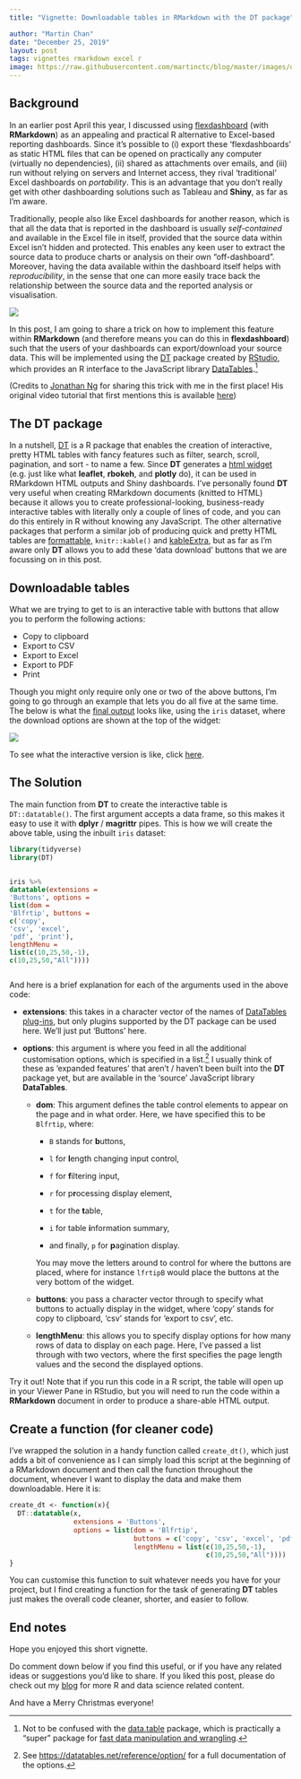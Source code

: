 ```yaml
---
title: "Vignette: Downloadable tables in RMarkdown with the DT package"

author: "Martin Chan"
date: "December 25, 2019"
layout: post
tags: vignettes rmarkdown excel r
image: https://raw.githubusercontent.com/martinctc/blog/master/images/dashboard-excel-flexdashboard-meme.jpg
---
```



<section class="main-content">
<div id="background" class="section level2">
<h2>Background</h2>
<p>In an earlier post April this year, I discussed using <a href="https://martinctc.github.io/blog/my-favourite-alternative-to-excel-dashboards/">flexdashboard</a> (with <strong>RMarkdown</strong>) as an appealing and practical R alternative to Excel-based reporting dashboards. Since it’s possible to (i) export these ‘flexdashboards’ as static HTML files that can be opened on practically any computer (virtually no dependencies), (ii) shared as attachments over emails, and (iii) run without relying on servers and Internet access, they rival ‘traditional’ Excel dashboards on <em>portability</em>. This is an advantage that you don’t really get with other dashboarding solutions such as Tableau and <strong>Shiny</strong>, as far as I’m aware.</p>
<p>Traditionally, people also like Excel dashboards for another reason, which is that all the data that is reported in the dashboard is usually <em>self-contained</em> and available in the Excel file in itself, provided that the source data within Excel isn’t hidden and protected. This enables any keen user to extract the source data to produce charts or analysis on their own “off-dashboard”. Moreover, having the data available within the dashboard itself helps with <em>reproducibility</em>, in the sense that one can more easily trace back the relationship between the source data and the reported analysis or visualisation.</p>
<p><img src="https://raw.githubusercontent.com/martinctc/blog/master/images/dashboard-excel-flexdashboard-meme.jpg" /></p>
<p>In this post, I am going to share a trick on how to implement this feature within <strong>RMarkdown</strong> (and therefore means you can do this in <strong>flexdashboard</strong>) such that the users of your dashboards can export/download your source data. This will be implemented using the <a href="https://rstudio.github.io/DT/">DT</a> package created by <a href="https://rstudio.com/">RStudio</a>, which provides an R interface to the JavaScript library <a href="https://datatables.net/">DataTables</a>.<a href="#fn1" class="footnote-ref" id="fnref1"><sup>1</sup></a></p>
<p>(Credits to <a href="https://datastrategywithjonathan.com/">Jonathan Ng</a> for sharing this trick with me in the first place! His original video tutorial that first mentions this is available <a href="https://www.youtube.com/watch?v=ux2tQqgY8Gg">here</a>)</p>
</div>
<div id="the-dt-package" class="section level2">
<h2>The DT package</h2>
<p>In a nutshell, <a href="https://github.com/rstudio/DT">DT</a> is a R package that enables the creation of interactive, pretty HTML tables with fancy features such as filter, search, scroll, pagination, and sort - to name a few. Since <strong>DT</strong> generates a <a href="https://www.htmlwidgets.org/showcase_leaflet.html">html widget</a> (e.g. just like what <strong>leaflet</strong>, <strong>rbokeh</strong>, and <strong>plotly</strong> do), it can be used in RMarkdown HTML outputs and Shiny dashboards. I’ve personally found <strong>DT</strong> very useful when creating RMarkdown documents (knitted to HTML) because it allows you to create professional-looking, business-ready interactive tables with literally only a couple of lines of code, and you can do this entirely in R without knowing any JavaScript. The other alternative packages that perform a similar job of producing quick and pretty HTML tables are <a href="https://github.com/renkun-ken/formattable">formattable</a>, <code>knitr::kable()</code> and <a href="https://github.com/haozhu233/kableExtra">kableExtra</a>, but as far as I’m aware only <strong>DT</strong> allows you to add these ‘data download’ buttons that we are focussing on in this post.</p>
</div>
<div id="downloadable-tables" class="section level2">
<h2>Downloadable tables</h2>
<p>What we are trying to get to is an interactive table with buttons that allow you to perform the following actions:</p>
<ul>
<li>Copy to clipboard</li>
<li>Export to CSV</li>
<li>Export to Excel</li>
<li>Export to PDF</li>
<li>Print</li>
</ul>
<p>Though you might only require only one or two of the above buttons, I’m going to go through an example that lets you do all five at the same time. The below is what the <a href="https://martinctc.github.io/blog/examples/dt-download-example.html">final output</a> looks like, using the <code>iris</code> dataset, where the download options are shown at the top of the widget:</p>
<p><img src="https://raw.githubusercontent.com/martinctc/blog/master/images/dt-downloadable.PNG" /></p>
<p>To see what the interactive version is like, click <a href="https://martinctc.github.io/blog/examples/dt-download-example.html">here</a>.</p>
</div>
<div id="the-solution" class="section level2">
<h2>The Solution</h2>
<p>The main function from <strong>DT</strong> to create the interactive table is <code>DT::datatable()</code>. The first argument accepts a data frame, so this makes it easy to use it with <strong>dplyr</strong> / <strong>magrittr</strong> pipes. This is how we will create the above table, using the inbuilt <code>iris</code> dataset:</p>
<div class="sourceCode" id="cb1"><pre class="sourceCode r"><code class="sourceCode r"><span class="kw">library</span>(tidyverse)
<span class="kw">library</span>(DT)

iris <span class="op">%&gt;%</span>
  <span class="kw">datatable</span>(<span class="dt">extensions =</span> <span class="st">&#39;Buttons&#39;</span>,
            <span class="dt">options =</span> <span class="kw">list</span>(<span class="dt">dom =</span> <span class="st">&#39;Blfrtip&#39;</span>,
                           <span class="dt">buttons =</span> <span class="kw">c</span>(<span class="st">&#39;copy&#39;</span>, <span class="st">&#39;csv&#39;</span>, <span class="st">&#39;excel&#39;</span>, <span class="st">&#39;pdf&#39;</span>, <span class="st">&#39;print&#39;</span>),
                           <span class="dt">lengthMenu =</span> <span class="kw">list</span>(<span class="kw">c</span>(<span class="dv">10</span>,<span class="dv">25</span>,<span class="dv">50</span>,<span class="op">-</span><span class="dv">1</span>),
                                             <span class="kw">c</span>(<span class="dv">10</span>,<span class="dv">25</span>,<span class="dv">50</span>,<span class="st">&quot;All&quot;</span>))))</code></pre></div>
<p>And here is a brief explanation for each of the arguments used in the above code:</p>
<ul>
<li><p><strong>extensions</strong>: this takes in a character vector of the names of <a href="https://rstudio.github.io/DT/plugins.html">DataTables plug-ins</a>, but only plugins supported by the DT package can be used here. We’ll just put ‘Buttons’ here.</p></li>
<li><p><strong>options</strong>: this argument is where you feed in all the additional customisation options, which is specified in a list.<a href="#fn2" class="footnote-ref" id="fnref2"><sup>2</sup></a> I usually think of these as ‘expanded features’ that aren’t / haven’t been built into the <strong>DT</strong> package yet, but are available in the ‘source’ JavaScript library <strong>DataTables</strong>.</p>
<ul>
<li><p><strong>dom</strong>: This argument defines the table control elements to appear on the page and in what order. Here, we have specified this to be <code>Blfrtip</code>, where:</p>
<ul>
<li><p><code>B</code> stands for <strong>b</strong>uttons,</p></li>
<li><p><code>l</code> for <strong>l</strong>ength changing input control,</p></li>
<li><p><code>f</code> for <strong>f</strong>iltering input,</p></li>
<li><p><code>r</code> for p<strong>r</strong>ocessing display element,</p></li>
<li><p><code>t</code> for the <strong>t</strong>able,</p></li>
<li><p><code>i</code> for table <strong>i</strong>nformation summary,</p></li>
<li><p>and finally, <code>p</code> for <strong>p</strong>agination display.</p></li>
</ul>
<p>You may move the letters around to control for where the buttons are placed, where for instance <code>lfrtipB</code> would place the buttons at the very bottom of the widget.</p></li>
<li><p><strong>buttons</strong>: you pass a character vector through to specify what buttons to actually display in the widget, where ‘copy’ stands for copy to clipboard, ‘csv’ stands for ‘export to csv’, etc.</p></li>
<li><p><strong>lengthMenu</strong>: this allows you to specify display options for how many rows of data to display on each page. Here, I’ve passed a list through with two vectors, where the first specifies the page length values and the second the displayed options.</p></li>
</ul></li>
</ul>
<p>Try it out! Note that if you run this code in a R script, the table will open up in your Viewer Pane in RStudio, but you will need to run the code within a <strong>RMarkdown</strong> document in order to produce a share-able HTML output.</p>
</div>
<div id="create-a-function-for-cleaner-code" class="section level2">
<h2>Create a function (for cleaner code)</h2>
<p>I’ve wrapped the solution in a handy function called <code>create_dt()</code>, which just adds a bit of convenience as I can simply load this script at the beginning of a RMarkdown document and then call the function throughout the document, whenever I want to display the data and make them downloadable. Here it is:</p>
<div class="sourceCode" id="cb2"><pre class="sourceCode r"><code class="sourceCode r">create_dt &lt;-<span class="st"> </span><span class="cf">function</span>(x){
  DT<span class="op">::</span><span class="kw">datatable</span>(x,
                <span class="dt">extensions =</span> <span class="st">&#39;Buttons&#39;</span>,
                <span class="dt">options =</span> <span class="kw">list</span>(<span class="dt">dom =</span> <span class="st">&#39;Blfrtip&#39;</span>,
                               <span class="dt">buttons =</span> <span class="kw">c</span>(<span class="st">&#39;copy&#39;</span>, <span class="st">&#39;csv&#39;</span>, <span class="st">&#39;excel&#39;</span>, <span class="st">&#39;pdf&#39;</span>, <span class="st">&#39;print&#39;</span>),
                               <span class="dt">lengthMenu =</span> <span class="kw">list</span>(<span class="kw">c</span>(<span class="dv">10</span>,<span class="dv">25</span>,<span class="dv">50</span>,<span class="op">-</span><span class="dv">1</span>),
                                                 <span class="kw">c</span>(<span class="dv">10</span>,<span class="dv">25</span>,<span class="dv">50</span>,<span class="st">&quot;All&quot;</span>))))
}</code></pre></div>
<p>You can customise this function to suit whatever needs you have for your project, but I find creating a function for the task of generating <strong>DT</strong> tables just makes the overall code cleaner, shorter, and easier to follow.</p>
</div>
<div id="end-notes" class="section level2">
<h2>End notes</h2>
<p>Hope you enjoyed this short vignette.</p>
<p>Do comment down below if you find this useful, or if you have any related ideas or suggestions you’d like to share. If you liked this post, please do check out my <a href="https://martinctc.github.io/blog/">blog</a> for more R and data science related content.</p>
<p>And have a Merry Christmas everyone!</p>
</div>
<div class="footnotes">
<hr />
<ol>
<li id="fn1"><p>Not to be confused with the <a href="https://github.com/Rdatatable/data.table">data.table</a> package, which is practically a “super” package for <a href="https://martinctc.github.io/blog/using-data.table-with-magrittr-pipes-best-of-both-worlds/">fast data manipulation and wrangling</a>.<a href="#fnref1" class="footnote-back">↩</a></p></li>
<li id="fn2"><p>See <a href="https://datatables.net/reference/option/" class="uri">https://datatables.net/reference/option/</a> for a full documentation of the options.<a href="#fnref2" class="footnote-back">↩</a></p></li>
</ol>
</div>
</section>
